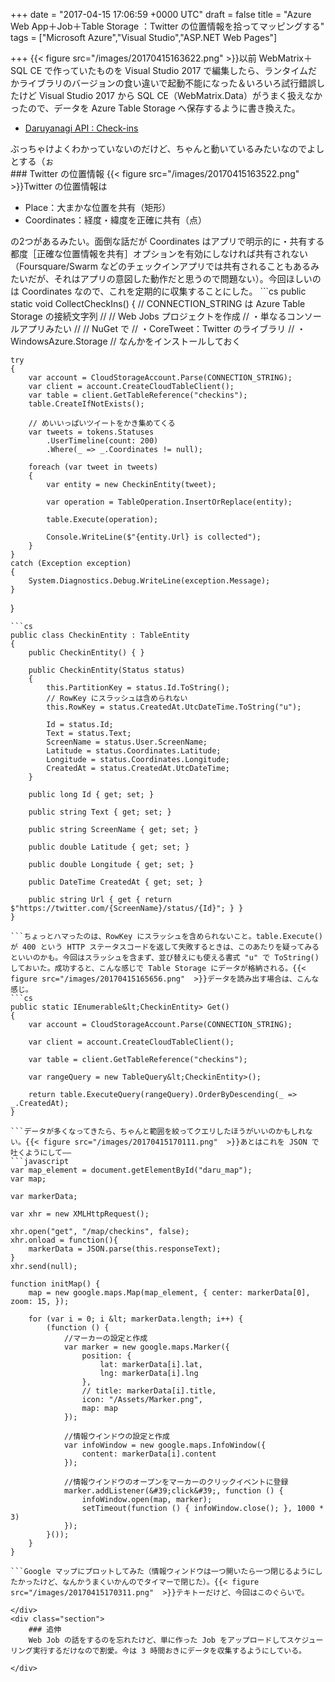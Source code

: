 
+++
date = "2017-04-15 17:06:59 +0000 UTC"
draft = false
title = "Azure Web App＋Job＋Table Storage ：Twitter の位置情報を拾ってマッピングする"
tags = ["Microsoft Azure","Visual Studio","ASP.NET Web Pages"]

+++
{{< figure src="/images/20170415163622.png"  >}}以前 WebMatrix＋SQL CE で作っていたものを Visual Studio 2017 で編集したら、ランタイムだかライブラリのバージョンの食い違いで起動不能になった＆いろいろ試行錯誤したけど Visual Studio 2017 から SQL CE（WebMatrix.Data）がうまく扱えなかったので、データを Azure Table Storage へ保存するように書き換えた。

<ul>
<li><a href="http://api.daruyanagi.jp/map">Daruyanagi API : Check-ins</a></li>
</ul>ぶっちゃけよくわかっていないのだけど、ちゃんと動いているみたいなのでよしとする（ぉ

<div class="section">
    ### Twitter の位置情報
    {{< figure src="/images/20170415163522.png"  >}}Twitter の位置情報は

<ul>
<li>Place：大まかな位置を共有（矩形）</li>
<li>Coordinates：経度・緯度を正確に共有（点）</li>
</ul>の2つがあるみたい。面倒な話だが Coordinates はアプリで明示的に・共有する都度［正確な位置情報を共有］オプションを有効にしなければ共有されない（Foursquare/Swarm などのチェックインアプリでは共有されることもあるみたいだが、それはアプリの意図した動作だと思うので問題ない）。今回ほしいのは Coordinates なので、これを定期的に収集することにした。
```cs
public static void CollectCheckIns()
{
    // CONNECTION_STRING は Azure Table Storage の接続文字列
    //
    // Web Jobs プロジェクトを作成
    // ・単なるコンソールアプリみたい
    //
    // NuGet で
    // ・CoreTweet：Twitter のライブラリ
    // ・WindowsAzure.Storage
    // なんかをインストールしておく

    try
    {
        var account = CloudStorageAccount.Parse(CONNECTION_STRING);
        var client = account.CreateCloudTableClient();
        var table = client.GetTableReference("checkins");
        table.CreateIfNotExists();

        // めいいっぱいツイートをかき集めてくる
        var tweets = tokens.Statuses
            .UserTimeline(count: 200)
            .Where(_ => _.Coordinates != null);

        foreach (var tweet in tweets)
        {
            var entity = new CheckinEntity(tweet);

            var operation = TableOperation.InsertOrReplace(entity);

            table.Execute(operation);

            Console.WriteLine($"{entity.Url} is collected");
        }
    }
    catch (Exception exception)
    {
        System.Diagnostics.Debug.WriteLine(exception.Message);
    }
}

```基本的な流れは簡単だと思った。Table Storage に保存するデータ（モデル？）を TableEntity の派生クラスとして定義し、InsertOrReplace 操作にそのインスタンスをわたし、実行するだけ。モデルの定義には、引数のないコンストラクター（必須）と、使いやすいように引数を設定したコンストラクターを作り、後者で PartitionKey と RowKey（いずれも string 型、必須）を設定する。この二つのキーでデータを特定・範囲指定・並び替えするみたいだけど、よくわからんかったのでツイートの Id と CreatedAt をキーにしておいた。
```cs
public class CheckinEntity : TableEntity
{
    public CheckinEntity() { }

    public CheckinEntity(Status status)
    {
        this.PartitionKey = status.Id.ToString();
        // RowKey にスラッシュは含められない
        this.RowKey = status.CreatedAt.UtcDateTime.ToString("u");

        Id = status.Id;
        Text = status.Text;
        ScreenName = status.User.ScreenName;
        Latitude = status.Coordinates.Latitude;
        Longitude = status.Coordinates.Longitude;
        CreatedAt = status.CreatedAt.UtcDateTime;
    }

    public long Id { get; set; }

    public string Text { get; set; }

    public string ScreenName { get; set; }

    public double Latitude { get; set; }

    public double Longitude { get; set; }

    public DateTime CreatedAt { get; set; }

    public string Url { get { return $"https://twitter.com/{ScreenName}/status/{Id}"; } }
}

```ちょっとハマったのは、RowKey にスラッシュを含められないこと。table.Execute() が 400 という HTTP ステータスコードを返して失敗するときは、このあたりを疑ってみるといいのかも。今回はスラッシュを含まず、並び替えにも使える書式 "u" で ToString() しておいた。成功すると、こんな感じで Table Storage にデータが格納される。{{< figure src="/images/20170415165656.png"  >}}データを読み出す場合は、こんな感じ。
```cs
public static IEnumerable&lt;CheckinEntity> Get()
{
    var account = CloudStorageAccount.Parse(CONNECTION_STRING);
        
    var client = account.CreateCloudTableClient();

    var table = client.GetTableReference("checkins");

    var rangeQuery = new TableQuery&lt;CheckinEntity>();
        
    return table.ExecuteQuery(rangeQuery).OrderByDescending(_ => _.CreatedAt);
}

```データが多くなってきたら、ちゃんと範囲を絞ってクエリしたほうがいいのかもしれない。{{< figure src="/images/20170415170111.png"  >}}あとはこれを JSON で吐くようにして――
```javascript
var map_element = document.getElementById("daru_map");
var map;
    
var markerData;

var xhr = new XMLHttpRequest();

xhr.open("get", "/map/checkins", false);
xhr.onload = function(){
    markerData = JSON.parse(this.responseText);
}
xhr.send(null);

function initMap() {
    map = new google.maps.Map(map_element, { center: markerData[0], zoom: 15, });

    for (var i = 0; i &lt; markerData.length; i++) {
        (function () {
            //マーカーの設定と作成
            var marker = new google.maps.Marker({
                position: {
                    lat: markerData[i].lat,
                    lng: markerData[i].lng
                },
                // title: markerData[i].title,
                icon: "/Assets/Marker.png",
                map: map
            });

            //情報ウインドウの設定と作成
            var infoWindow = new google.maps.InfoWindow({
                content: markerData[i].content
            });
                        
            //情報ウインドウのオープンをマーカーのクリックイベントに登録
            marker.addListener(&#39;click&#39;, function () {
                infoWindow.open(map, marker);
                setTimeout(function () { infoWindow.close(); }, 1000 * 3)
            });
        }());
    }
}

```Google マップにプロットしてみた（情報ウィンドウは一つ開いたら一つ閉じるようにしたかったけど、なんかうまくいかんのでタイマーで閉じた）。{{< figure src="/images/20170415170311.png"  >}}テキトーだけど、今回はこのぐらいで。

</div>
<div class="section">
    ### 追伸
    Web Job の話をするのを忘れたけど、単に作った Job をアップロードしてスケジューリング実行するだけなので割愛。今は 3 時間おきにデータを収集するようにしている。

</div>

